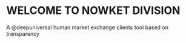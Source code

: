 # WELCOME TO NOWKET DIVISION

A @deepuniversal human market exchange clients tool based on transparency